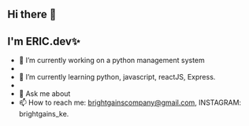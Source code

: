 ## Hi there 👋

## I'm ERIC.dev✨

- 🔭 I’m currently working on a python management system
- 
- 🌱 I’m currently learning python, javascript, reactJS, Express.
- 
- 💬 Ask me about 
- 📫 How to reach me: brightgainscompany@gmail.com, INSTAGRAM: brightgains_ke.

